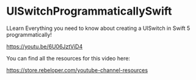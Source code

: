 # UISwitchProgrammaticallySwift

LLearn Everything you need to know about creating a UISwitch in Swift 5 programmatically!

https://youtu.be/6U06JztViD4

You can find all the resources for this video here:

https://store.rebeloper.com/youtube-channel-resources
